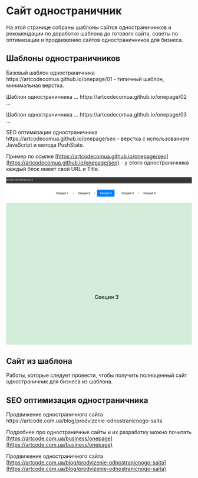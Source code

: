<h1>Сайт одностраничник</h1>

<p>На этой странице собраны шаблоны сайтов одностраничников и рекомендации по доработке шаблона до готового сайта, советы по оптимизации и продвижению сайтов одностраничников для бизнеса.</p>


<h2>Шаблоны одностраничников</h2>

<p>Базовый шаблон одностраничника https://artcodecomua.github.io/onepage/01 - типичный шаблон, минимальная верстка.</p>

<p>Шаблон одностраничника ... https://artcodecomua.github.io/onepage/02 ...</p>

<p>Шаблон одностраничника ... https://artcodecomua.github.io/onepage/03 ...</p>

<p>SEO оптимизации одностраничника https://artcodecomua.github.io/onepage/seo - верстка с использованием JavaScript и метода PushState.</p>

Пример по ссылке [https://artcodecomua.github.io/onepage/seo](https://artcodecomua.github.io/onepage/seo) - у этого одностраничника каждый блок имеет свой URL и Title.

![preview img](/preview.png)



<h2>Сайт из шаблона</h2>

<p>Работы, которые следует провести, чтобы получить полноценный сайт одностраничник для бизнеса из шаблона.</p>


<h2>SEO оптимизация одностраничника</h2>

<p>Продвижение одностраничного сайта https://artcode.com.ua/blog/prodvizenie-odnostranicnogo-saita</p>


Подробнее про одностраничные сайты и их разработку можно почитать [https://artcode.com.ua/business/onepage](https://artcode.com.ua/business/onepage)

Продвижение одностраничного сайта [https://artcode.com.ua/blog/prodvizenie-odnostranicnogo-saita](https://artcode.com.ua/blog/prodvizenie-odnostranicnogo-saita)

